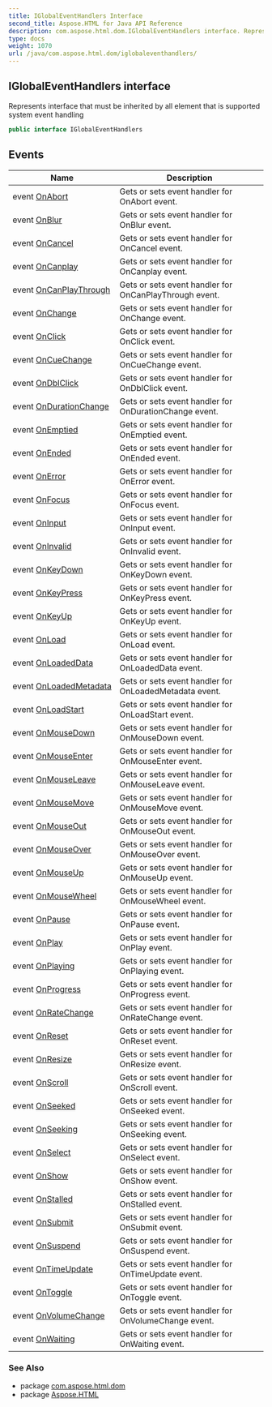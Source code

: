 ```yaml
---
title: IGlobalEventHandlers Interface
second_title: Aspose.HTML for Java API Reference
description: com.aspose.html.dom.IGlobalEventHandlers interface. Represents interface that must be inherited by all element that is supported system event handling
type: docs
weight: 1070
url: /java/com.aspose.html.dom/iglobaleventhandlers/
---
```

## IGlobalEventHandlers interface

Represents interface that must be inherited by all element that is supported system event handling

```java
public interface IGlobalEventHandlers
```

## Events

| Name | Description |
| --- | --- |
| event [OnAbort](../../com.aspose.html.dom/iglobaleventhandlers/onabort/) | Gets or sets event handler for OnAbort event. |
| event [OnBlur](../../com.aspose.html.dom/iglobaleventhandlers/onblur/) | Gets or sets event handler for OnBlur event. |
| event [OnCancel](../../com.aspose.html.dom/iglobaleventhandlers/oncancel/) | Gets or sets event handler for OnCancel event. |
| event [OnCanplay](../../com.aspose.html.dom/iglobaleventhandlers/oncanplay/) | Gets or sets event handler for OnCanplay event. |
| event [OnCanPlayThrough](../../com.aspose.html.dom/iglobaleventhandlers/oncanplaythrough/) | Gets or sets event handler for OnCanPlayThrough event. |
| event [OnChange](../../com.aspose.html.dom/iglobaleventhandlers/onchange/) | Gets or sets event handler for OnChange event. |
| event [OnClick](../../com.aspose.html.dom/iglobaleventhandlers/onclick/) | Gets or sets event handler for OnClick event. |
| event [OnCueChange](../../com.aspose.html.dom/iglobaleventhandlers/oncuechange/) | Gets or sets event handler for OnCueChange event. |
| event [OnDblClick](../../com.aspose.html.dom/iglobaleventhandlers/ondblclick/) | Gets or sets event handler for OnDblClick event. |
| event [OnDurationChange](../../com.aspose.html.dom/iglobaleventhandlers/ondurationchange/) | Gets or sets event handler for OnDurationChange event. |
| event [OnEmptied](../../com.aspose.html.dom/iglobaleventhandlers/onemptied/) | Gets or sets event handler for OnEmptied event. |
| event [OnEnded](../../com.aspose.html.dom/iglobaleventhandlers/onended/) | Gets or sets event handler for OnEnded event. |
| event [OnError](../../com.aspose.html.dom/iglobaleventhandlers/onerror/) | Gets or sets event handler for OnError event. |
| event [OnFocus](../../com.aspose.html.dom/iglobaleventhandlers/onfocus/) | Gets or sets event handler for OnFocus event. |
| event [OnInput](../../com.aspose.html.dom/iglobaleventhandlers/oninput/) | Gets or sets event handler for OnInput event. |
| event [OnInvalid](../../com.aspose.html.dom/iglobaleventhandlers/oninvalid/) | Gets or sets event handler for OnInvalid event. |
| event [OnKeyDown](../../com.aspose.html.dom/iglobaleventhandlers/onkeydown/) | Gets or sets event handler for OnKeyDown event. |
| event [OnKeyPress](../../com.aspose.html.dom/iglobaleventhandlers/onkeypress/) | Gets or sets event handler for OnKeyPress event. |
| event [OnKeyUp](../../com.aspose.html.dom/iglobaleventhandlers/onkeyup/) | Gets or sets event handler for OnKeyUp event. |
| event [OnLoad](../../com.aspose.html.dom/iglobaleventhandlers/onload/) | Gets or sets event handler for OnLoad event. |
| event [OnLoadedData](../../com.aspose.html.dom/iglobaleventhandlers/onloadeddata/) | Gets or sets event handler for OnLoadedData event. |
| event [OnLoadedMetadata](../../com.aspose.html.dom/iglobaleventhandlers/onloadedmetadata/) | Gets or sets event handler for OnLoadedMetadata event. |
| event [OnLoadStart](../../com.aspose.html.dom/iglobaleventhandlers/onloadstart/) | Gets or sets event handler for OnLoadStart event. |
| event [OnMouseDown](../../com.aspose.html.dom/iglobaleventhandlers/onmousedown/) | Gets or sets event handler for OnMouseDown event. |
| event [OnMouseEnter](../../com.aspose.html.dom/iglobaleventhandlers/onmouseenter/) | Gets or sets event handler for OnMouseEnter event. |
| event [OnMouseLeave](../../com.aspose.html.dom/iglobaleventhandlers/onmouseleave/) | Gets or sets event handler for OnMouseLeave event. |
| event [OnMouseMove](../../com.aspose.html.dom/iglobaleventhandlers/onmousemove/) | Gets or sets event handler for OnMouseMove event. |
| event [OnMouseOut](../../com.aspose.html.dom/iglobaleventhandlers/onmouseout/) | Gets or sets event handler for OnMouseOut event. |
| event [OnMouseOver](../../com.aspose.html.dom/iglobaleventhandlers/onmouseover/) | Gets or sets event handler for OnMouseOver event. |
| event [OnMouseUp](../../com.aspose.html.dom/iglobaleventhandlers/onmouseup/) | Gets or sets event handler for OnMouseUp event. |
| event [OnMouseWheel](../../com.aspose.html.dom/iglobaleventhandlers/onmousewheel/) | Gets or sets event handler for OnMouseWheel event. |
| event [OnPause](../../com.aspose.html.dom/iglobaleventhandlers/onpause/) | Gets or sets event handler for OnPause event. |
| event [OnPlay](../../com.aspose.html.dom/iglobaleventhandlers/onplay/) | Gets or sets event handler for OnPlay event. |
| event [OnPlaying](../../com.aspose.html.dom/iglobaleventhandlers/onplaying/) | Gets or sets event handler for OnPlaying event. |
| event [OnProgress](../../com.aspose.html.dom/iglobaleventhandlers/onprogress/) | Gets or sets event handler for OnProgress event. |
| event [OnRateChange](../../com.aspose.html.dom/iglobaleventhandlers/onratechange/) | Gets or sets event handler for OnRateChange event. |
| event [OnReset](../../com.aspose.html.dom/iglobaleventhandlers/onreset/) | Gets or sets event handler for OnReset event. |
| event [OnResize](../../com.aspose.html.dom/iglobaleventhandlers/onresize/) | Gets or sets event handler for OnResize event. |
| event [OnScroll](../../com.aspose.html.dom/iglobaleventhandlers/onscroll/) | Gets or sets event handler for OnScroll event. |
| event [OnSeeked](../../com.aspose.html.dom/iglobaleventhandlers/onseeked/) | Gets or sets event handler for OnSeeked event. |
| event [OnSeeking](../../com.aspose.html.dom/iglobaleventhandlers/onseeking/) | Gets or sets event handler for OnSeeking event. |
| event [OnSelect](../../com.aspose.html.dom/iglobaleventhandlers/onselect/) | Gets or sets event handler for OnSelect event. |
| event [OnShow](../../com.aspose.html.dom/iglobaleventhandlers/onshow/) | Gets or sets event handler for OnShow event. |
| event [OnStalled](../../com.aspose.html.dom/iglobaleventhandlers/onstalled/) | Gets or sets event handler for OnStalled event. |
| event [OnSubmit](../../com.aspose.html.dom/iglobaleventhandlers/onsubmit/) | Gets or sets event handler for OnSubmit event. |
| event [OnSuspend](../../com.aspose.html.dom/iglobaleventhandlers/onsuspend/) | Gets or sets event handler for OnSuspend event. |
| event [OnTimeUpdate](../../com.aspose.html.dom/iglobaleventhandlers/ontimeupdate/) | Gets or sets event handler for OnTimeUpdate event. |
| event [OnToggle](../../com.aspose.html.dom/iglobaleventhandlers/ontoggle/) | Gets or sets event handler for OnToggle event. |
| event [OnVolumeChange](../../com.aspose.html.dom/iglobaleventhandlers/onvolumechange/) | Gets or sets event handler for OnVolumeChange event. |
| event [OnWaiting](../../com.aspose.html.dom/iglobaleventhandlers/onwaiting/) | Gets or sets event handler for OnWaiting event. |

### See Also

* package [com.aspose.html.dom](../../com.aspose.html.dom/)
* package [Aspose.HTML](../../)
